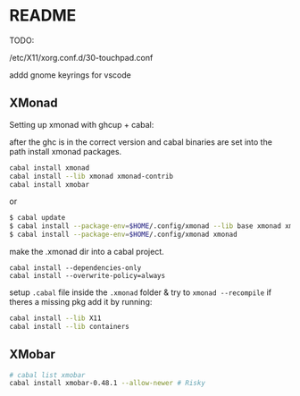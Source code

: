 # README

TODO:

/etc/X11/xorg.conf.d/30-touchpad.conf

addd gnome keyrings for vscode

## XMonad

Setting up xmonad with ghcup + cabal:

after the ghc is in the correct version and cabal binaries are set into the path install xmonad packages.

```bash
cabal install xmonad
cabal install --lib xmonad xmonad-contrib
cabal install xmobar
```

or

```sh
$ cabal update
$ cabal install --package-env=$HOME/.config/xmonad --lib base xmonad xmonad-contrib
$ cabal install --package-env=$HOME/.config/xmonad xmonad
```

make the .xmonad dir into a cabal project.

```
cabal install --dependencies-only
cabal install --overwrite-policy=always
```

setup `.cabal` file inside the `.xmonad` folder & try to `xmonad --recompile`
if theres a missing pkg add it by running:

```bash
cabal install --lib X11
cabal install --lib containers
```

## XMobar

```bash
# cabal list xmobar
cabal install xmobar-0.48.1 --allow-newer # Risky
```
